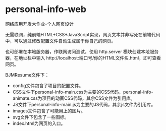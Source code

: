 # personal-info-web
网络应用开发大作业-个人网页设计

无需联网，纯前端HTML+CSS+JavaScript实现，网页文本并非写死在前端代码中，可以通过修改配置文件自动生成属于你自己的网页。

也可部署在本地服务器，作联网访问测试，使用 http.server 模块创建本地服务器，在地址栏中输入 http://localhost:端口号/你的HTML文件名.html，即可查看网页。

BJMResume文件下：

- config文件包含了项目的配置文件。
- CSS文件下personal-info-main.css为主要的CSS代码，personal-info-animate.css为项目的动画CSS代码，其余CSS文件为引用库。
- JS文件下personal-info-main.js为主要的JS代码，其余js文件为引用库。
- images文件包含了可能用上的图片。
- svg文件下包含了一些图标。
- index.html为网页的入口。
